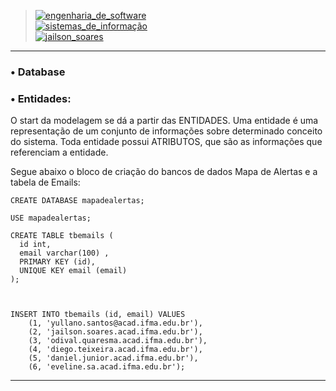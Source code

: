 > [![engenharia_de_software](https://img.shields.io/badge/Engenharia_de_Software-Prof%20Daniel%20Lima%20Jr-blue.svg)](url) </br>
> [![sistemas_de_informação](https://img.shields.io/badge/Sistemas_de_Informação-@IFMA-blue.svg)](url) </br>
> [![jailson_soares](https://img.shields.io/badge/Jailson_Soares-DBA-orange.svg)](url) </br>

---

### • Database

### • Entidades:


O start da modelagem se dá a partir das ENTIDADES. Uma entidade é uma representação de um conjunto de informações sobre determinado conceito do sistema. Toda entidade possui ATRIBUTOS, que são as informações que referenciam a entidade.

Segue abaixo o bloco de criação do bancos de dados Mapa de Alertas e a tabela de Emails:

	CREATE DATABASE mapadealertas;
	 
	USE mapadealertas;

	CREATE TABLE tbemails (
	  id int, 
	  email varchar(100) ,
	  PRIMARY KEY (id),
	  UNIQUE KEY email (email)
	);



	INSERT INTO tbemails (id, email) VALUES
		(1, 'yullano.santos@acad.ifma.edu.br'),
		(2, 'jailson.soares.acad.ifma.edu.br'),
		(3, 'odival.quaresma.acad.ifma.edu.br'),
		(4, 'diego.teixeira.acad.ifma.edu.br'),
		(5, 'daniel.junior.acad.ifma.edu.br'),
		(6, 'eveline.sa.acad.ifma.edu.br');

---